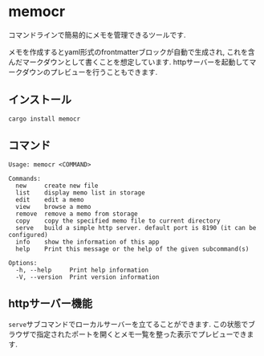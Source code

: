 # memocr

コマンドラインで簡易的にメモを管理できるツールです.

メモを作成するとyaml形式のfrontmatterブロックが自動で生成され, これを含んだマークダウンとして書くことを想定しています.
httpサーバーを起動してマークダウンのプレビューを行うこともできます.

## インストール

`cargo install memocr`

## コマンド

```shell
Usage: memocr <COMMAND>

Commands:
  new     create new file
  list    display memo list in storage
  edit    edit a memo
  view    browse a memo
  remove  remove a memo from storage
  copy    copy the specified memo file to current directory
  serve   build a simple http server. default port is 8190 (it can be configured)
  info    show the information of this app
  help    Print this message or the help of the given subcommand(s)

Options:
  -h, --help     Print help information
  -V, --version  Print version information
```

## httpサーバー機能

`serve`サブコマンドでローカルサーバーを立てることができます.
この状態でブラウザで指定されたポートを開くとメモ一覧を整った表示でプレビューできます.
